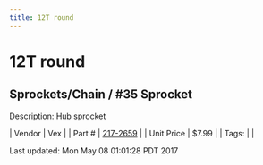 ```yaml
---
title: 12T round
---
```


# 12T round
## Sprockets/Chain / #35 Sprocket
Description: 	Hub sprocket 

| Vendor | Vex | 
| Part # | [217-2659](http://www.vexrobotics.com/vexpro/motion/sprockets-and-chain/35-sprockets.html) | 
| Unit Price | $7.99 | 
| Tags: |  | 

Last updated: Mon May 08 01:01:28 PDT 2017